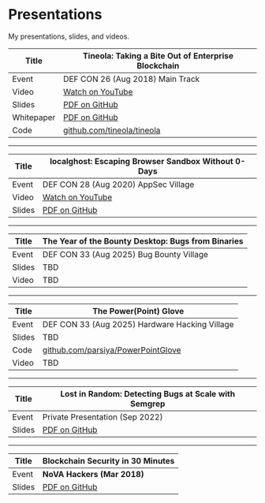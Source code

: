 # Presentations
My presentations, slides, and videos.

| Title      | Tineola: Taking a Bite Out of Enterprise Blockchain |
| ---------- | --------------------------------------------------- |
| Event      | DEF CON 26 (Aug 2018) Main Track                    |
| Video      | [Watch on YouTube][tineola-video]                   |
| Slides     | [PDF on GitHub][tineola-slides]                     |
| Whitepaper | [PDF on GitHub][tineola-whitepaper]                 |
| Code       | [github.com/tineola/tineola][tineola-code]          |

----------

| Title  | localghost: Escaping Browser Sandbox Without 0-Days |
| ------ | --------------------------------------------------- |
| Event  | DEF CON 28 (Aug 2020) AppSec Village                |
| Video  | [Watch on YouTube][localghost-video]                |
| Slides | [PDF on GitHub][localghost-slides]                  |

----------

| Title  | The Year of the Bounty Desktop: Bugs from Binaries |
| ------ | -------------------------------------------------- |
| Event  | DEF CON 33 (Aug 2025) Bug Bounty Village           |
| Slides | TBD                                                |
| Video  | TBD                                                |

----------

| Title  | The Power(Point) Glove                                |
| ------ | ----------------------------------------------------- |
| Event  | DEF CON 33 (Aug 2025) Hardware Hacking Village        |
| Slides | TBD                                                   |
| Code   | [github.com/parsiya/PowerPointGlove][powerglove-code] |
| Video  | TBD                                                   |

----------

| Title  | Lost in Random: Detecting Bugs at Scale with Semgrep |
| ------ | ---------------------------------------------------- |
| Event  | Private Presentation (Sep 2022)                      |
| Slides | [PDF on GitHub][lost-slides]                         |

----------

| Title  | Blockchain Security in 30 Minutes |
| ------ | --------------------------------- |
| Event  | **NoVA Hackers (Mar 2018)**       |
| Slides | [PDF on GitHub][bl30-slides]      |

<!-- Reference Links -->

<!-- Tineola -->
[tineola-video]: https://www.youtube.com/watch?v=xKYIde5jh_8
[tineola-slides]: https://github.com/tineola/tineola/blob/master/docs/Tineola-Slides-Defcon26.pdf
[tineola-whitepaper]: https://github.com/tineola/tineola/raw/master/docs/TineolaWhitepaper.pdf
[tineola-code]: https://github.com/tineola/tineola

<!-- localghost -->
[localghost-video]: https://www.youtube.com/watch?v=Cgl51ZcACLg&t=90
[localghost-slides]: defcon-28-localghost/localghost-slides.pdf

<!-- blockchain security 30 minutes -->
[bl30-slides]: novahackers-blockchain-30-minutes/BlockchainSecurityin30Minutes-Parsia-NoVAHackers-March12-2018.pdf

<!-- lost in random -->
[lost-slides]: lost-in-random-semgrep/lost-in-random-semgrep.pdf

<!-- powerpoint glove -->
[powerglove-code]: https://github.com/parsiya/PowerPointGlove

<!-- bugs-from-binaries -->